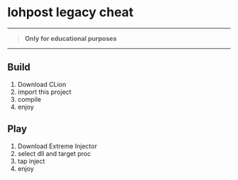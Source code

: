 # lohpost legacy cheat

---

>**Only for educational purposes**

---

## Build

1. Download CLion
2. import this project
3. compile
4. enjoy

## Play
1. Download Extreme Injector
2. select dll and target proc
3. tap inject
4. enjoy